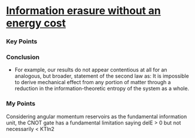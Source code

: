 # [Information erasure without an energy cost](https://royalsocietypublishing.org/doi/full/10.1098/rspa.2010.0577)

### Key Points

### Conclusion
-  For example, our results do not appear contentious at all for an analogous, but broader, statement of the second law as: It is impossible to derive mechanical effect from any portion of matter through a reduction in the information-theoretic entropy of the system as a whole.

### My Points

Considering angular momentum reservoirs as the fundamental information unit, the CNOT gate has a fundamental limitation saying delE > 0 but not necessarily < KTln2
